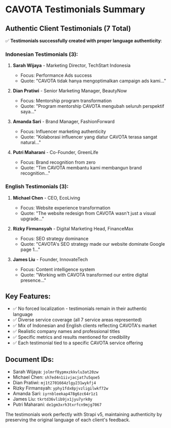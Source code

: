 # CAVOTA Testimonials Summary

## Authentic Client Testimonials (7 Total)

✅ **Testimonials successfully created with proper language authenticity**:

### Indonesian Testimonials (3):
1. **Sarah Wijaya** - Marketing Director, TechStart Indonesia
   - Focus: Performance Ads success
   - Quote: "CAVOTA tidak hanya mengoptimalkan campaign ads kami..."

2. **Dian Pratiwi** - Senior Marketing Manager, BeautyNow  
   - Focus: Mentorship program transformation
   - Quote: "Program mentorship CAVOTA mengubah seluruh perspektif saya..."

3. **Amanda Sari** - Brand Manager, FashionForward
   - Focus: Influencer marketing authenticity
   - Quote: "Kolaborasi influencer yang diatur CAVOTA terasa sangat natural..."

4. **Putri Maharani** - Co-Founder, GreenLife
   - Focus: Brand recognition from zero
   - Quote: "Tim CAVOTA membantu kami membangun brand recognition..."

### English Testimonials (3):
1. **Michael Chen** - CEO, EcoLiving
   - Focus: Website experience transformation
   - Quote: "The website redesign from CAVOTA wasn't just a visual upgrade..."

2. **Rizky Firmansyah** - Digital Marketing Head, FinanceMax
   - Focus: SEO strategy dominance
   - Quote: "CAVOTA's SEO strategy made our website dominate Google page 1..."

3. **James Liu** - Founder, InnovateTech
   - Focus: Content intelligence system
   - Quote: "Working with CAVOTA transformed our entire digital presence..."

## Key Features:
- ✅ No forced localization - testimonials remain in their authentic language
- ✅ Diverse service coverage (all 7 service areas represented)
- ✅ Mix of Indonesian and English clients reflecting CAVOTA's market
- ✅ Realistic company names and professional titles
- ✅ Specific metrics and results mentioned for credibility
- ✅ Each testimonial tied to a specific CAVOTA service offering

## Document IDs:
- Sarah Wijaya: `jolmrf8ypmxzkkvlu3at20zw`
- Michael Chen: `sh7ed4n1iivjacjat7u5qoe5`
- Dian Pratiwi: `mj1t2701664zlgy231wykfj4`
- Rizky Firmansyah: `yphy1fdx8pjvzligilwkf72w`
- Amanda Sari: `iyrnbleekap478g6zc64r1z1`
- James Liu: `tkrtd36vlib9jx1jyu7yrk0y`
- Putri Maharani: `de1gm3xrh3txrfcn9mjg7067`

The testimonials work perfectly with Strapi v5, maintaining authenticity by preserving the original language of each client's feedback.